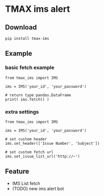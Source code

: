# TMAX ims alert

## Download

`pip install tmax-ims`

## Example

### basic fetch example
```
from tmax_ims import IMS

ims = IMS('your_id', 'your_password')

# return type pandas.DataFrame
print( ims.fetch() )

```

### extra settings
```
from tmax_ims import IMS

ims = IMS('your_id', 'your_password')

# set custom header
ims.set_header(['Issue Number', 'Subject'])

# set custom fetch url
ims.set_issue_list_url('http://~')

```

## Feature
 - IMS List fetch
 - (TODO) new ims alert bot
